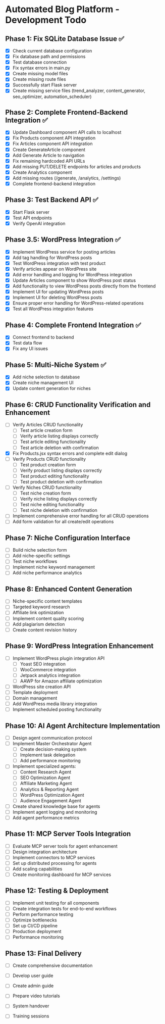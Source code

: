 # Automated Blog Platform - Development Todo

## Phase 1: Fix SQLite Database Issue ✅
- [x] Check current database configuration
- [x] Fix database path and permissions
- [x] Test database connection
- [x] Fix syntax errors in main.py
- [x] Create missing model files
- [x] Create missing route files
- [x] Successfully start Flask server
- [x] Create missing service files (trend_analyzer, content_generator, seo_optimizer, automation_scheduler)

## Phase 2: Complete Frontend-Backend Integration ✅
- [x] Update Dashboard component API calls to localhost
- [x] Fix Products component API integration
- [x] Fix Articles component API integration
- [x] Create GenerateArticle component
- [x] Add Generate Article to navigation
- [x] Fix remaining hardcoded API URLs
- [x] Add missing PUT/DELETE endpoints for articles and products
- [x] Create Analytics component
- [x] Add missing routes (/generate, /analytics, /settings)
- [x] Complete frontend-backend integration

## Phase 3: Test Backend API ✅
- [x] Start Flask server
- [x] Test API endpoints
- [x] Verify OpenAI integration

## Phase 3.5: WordPress Integration ✅
- [x] Implement WordPress service for posting articles
- [x] Add tag handling for WordPress posts
- [x] Test WordPress integration with test product
- [x] Verify articles appear on WordPress site
- [x] Add error handling and logging for WordPress integration
- [x] Update Articles component to show WordPress post status
- [x] Add functionality to view WordPress posts directly from the frontend
- [x] Implement UI for updating WordPress posts
- [x] Implement UI for deleting WordPress posts
- [x] Ensure proper error handling for WordPress-related operations
- [x] Test all WordPress integration features

## Phase 4: Complete Frontend Integration ✅
- [x] Connect frontend to backend
- [x] Test data flow
- [x] Fix any UI issues

## Phase 5: Multi-Niche System ✅
- [x] Add niche selection to database
- [x] Create niche management UI
- [x] Update content generation for niches

## Phase 6: CRUD Functionality Verification and Enhancement
- [ ] Verify Articles CRUD functionality
  - [ ] Test article creation form
  - [ ] Verify article listing displays correctly
  - [ ] Test article editing functionality
  - [ ] Test article deletion with confirmation
- [x] Fix Products.jsx syntax errors and complete edit dialog
- [ ] Verify Products CRUD functionality
  - [ ] Test product creation form
  - [ ] Verify product listing displays correctly
  - [ ] Test product editing functionality
  - [ ] Test product deletion with confirmation
- [ ] Verify Niches CRUD functionality
  - [ ] Test niche creation form
  - [ ] Verify niche listing displays correctly
  - [ ] Test niche editing functionality
  - [ ] Test niche deletion with confirmation
- [ ] Implement comprehensive error handling for all CRUD operations
- [ ] Add form validation for all create/edit operations

## Phase 7: Niche Configuration Interface
- [ ] Build niche selection form
- [ ] Add niche-specific settings
- [ ] Test niche workflows
- [ ] Implement niche keyword management
- [ ] Add niche performance analytics

## Phase 8: Enhanced Content Generation
- [ ] Niche-specific content templates
- [ ] Targeted keyword research
- [ ] Affiliate link optimization
- [ ] Implement content quality scoring
- [ ] Add plagiarism detection
- [ ] Create content revision history

## Phase 9: WordPress Integration Enhancement
- [ ] Implement WordPress plugin integration API
  - [ ] Yoast SEO integration
  - [ ] WooCommerce integration
  - [ ] Jetpack analytics integration
  - [ ] AAWP for Amazon affiliate optimization
- [ ] WordPress site creation API
- [ ] Template deployment
- [ ] Domain management
- [ ] Add WordPress media library integration
- [ ] Implement scheduled posting functionality

## Phase 10: AI Agent Architecture Implementation
- [ ] Design agent communication protocol
- [ ] Implement Master Orchestrator Agent
  - [ ] Create decision-making system
  - [ ] Implement task delegation
  - [ ] Add performance monitoring
- [ ] Implement specialized agents:
  - [ ] Content Research Agent
  - [ ] SEO Optimization Agent
  - [ ] Affiliate Marketing Agent
  - [ ] Analytics & Reporting Agent
  - [ ] WordPress Optimization Agent
  - [ ] Audience Engagement Agent
- [ ] Create shared knowledge base for agents
- [ ] Implement agent logging and monitoring
- [ ] Add agent performance metrics

## Phase 11: MCP Server Tools Integration
- [ ] Evaluate MCP server tools for agent enhancement
- [ ] Design integration architecture
- [ ] Implement connectors to MCP services
- [ ] Set up distributed processing for agents
- [ ] Add scaling capabilities
- [ ] Create monitoring dashboard for MCP services

## Phase 12: Testing & Deployment
- [ ] Implement unit testing for all components
- [ ] Create integration tests for end-to-end workflows
- [ ] Perform performance testing
- [ ] Optimize bottlenecks
- [ ] Set up CI/CD pipeline
- [ ] Production deployment
- [ ] Performance monitoring

## Phase 13: Final Delivery
- [ ] Create comprehensive documentation
- [ ] Develop user guide
- [ ] Create admin guide
- [ ] Prepare video tutorials
- [ ] System handover
- [ ] Training sessions

